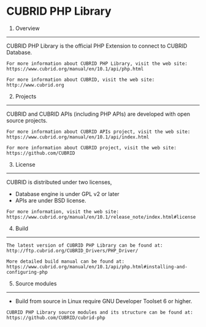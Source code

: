 CUBRID PHP Library
==================

1. Overview
-----------

CUBRID PHP Library is the official PHP Extension to connect to CUBRID Database.

```
For more information about CUBRID PHP Library, visit the web site:
https://www.cubrid.org/manual/en/10.1/api/php.html

For more information about CUBRID, visit the web site: 
http://www.cubrid.org
```

2. Projects
-----------

CUBRID and CUBRID APIs (including PHP APIs) are developed with open source projects.

```
For more information about CUBRID APIs project, visit the web site:
https://www.cubrid.org/manual/en/10.1/api/index.html

For more information about CUBRID project, visit the web site: 
https://github.com/CUBRID
```

3. License
----------

CUBRID is distributed under two licenses, 
* Database engine is under GPL v2 or later
* APIs are under BSD license.

```
For more information, visit the web site:
https://www.cubrid.org/manual/en/10.1/release_note/index.html#license
```

4. Build
---------

```
The latest version of CUBRID PHP Library can be found at: 
http://ftp.cubrid.org/CUBRID_Drivers/PHP_Driver/

More detailed build manual can be found at: 
https://www.cubrid.org/manual/en/10.1/api/php.html#installing-and-configuring-php
```

5. Source modules
-----------------

* Build from source in Linux require GNU Developer Toolset 6 or higher.
```
CUBRID PHP Library source modules and its structure can be found at: 
https://github.com/CUBRID/cubrid-php
```

